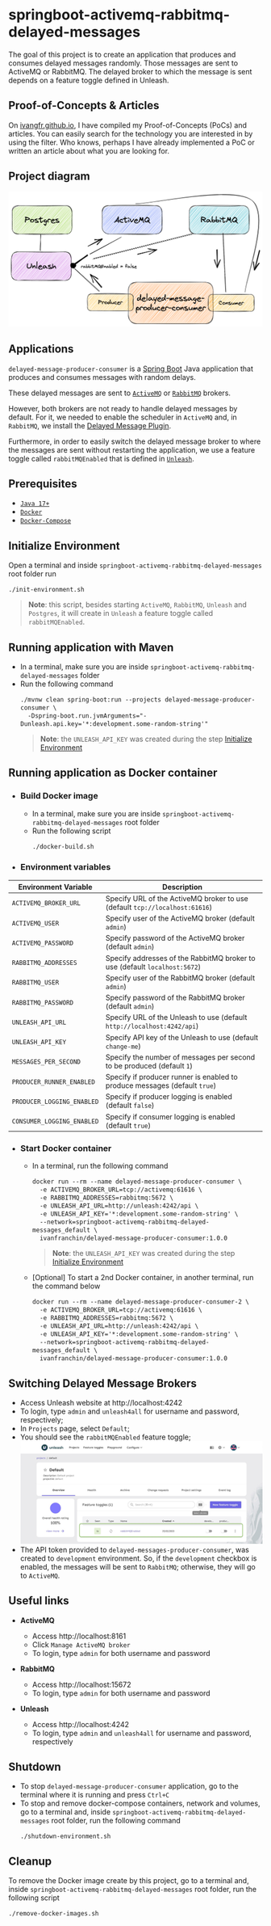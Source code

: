 # springboot-activemq-rabbitmq-delayed-messages

The goal of this project is to create an application that produces and consumes delayed messages randomly. Those messages are sent to ActiveMQ or RabbitMQ. The delayed broker to which the message is sent depends on a feature toggle defined in Unleash.

## Proof-of-Concepts & Articles

On [ivangfr.github.io](https://ivangfr.github.io), I have compiled my Proof-of-Concepts (PoCs) and articles. You can easily search for the technology you are interested in by using the filter. Who knows, perhaps I have already implemented a PoC or written an article about what you are looking for.

## Project diagram

![project-diagram](documentation/project-diagram.png)

## Applications

`delayed-message-producer-consumer` is a [Spring Boot](https://docs.spring.io/spring-boot/index.html) Java application that produces and consumes messages with random delays.

These delayed messages are sent to [`ActiveMQ`](https://activemq.apache.org/) or [`RabbitMQ`](https://www.rabbitmq.com/) brokers.

However, both brokers are not ready to handle delayed messages by default. For it, we needed to enable the scheduler in `ActiveMQ` and, in `RabbitMQ`, we install the [Delayed Message Plugin](https://github.com/rabbitmq/rabbitmq-delayed-message-exchange/).

Furthermore, in order to easily switch the delayed message broker to where the messages are sent without restarting the application, we use a feature toggle called `rabbitMQEnabled` that is defined in [`Unleash`](https://www.getunleash.io/).

## Prerequisites

- [`Java 17+`](https://www.oracle.com/java/technologies/downloads/#java17)
- [`Docker`](https://www.docker.com/)
- [`Docker-Compose`](https://docs.docker.com/compose/install/)

## Initialize Environment

Open a terminal and inside `springboot-activemq-rabbitmq-delayed-messages` root folder run
```
./init-environment.sh
```
> **Note**: this script, besides starting `ActiveMQ`, `RabbitMQ`, `Unleash` and `Postgres`, it will create in `Unleash` a feature toggle called `rabbitMQEnabled`. 

## Running application with Maven

- In a terminal, make sure you are inside `springboot-activemq-rabbitmq-delayed-messages` folder
- Run the following command
  ```
  ./mvnw clean spring-boot:run --projects delayed-message-producer-consumer \
    -Dspring-boot.run.jvmArguments="-Dunleash.api.key='*:development.some-random-string'"
  ```
  > **Note**: the `UNLEASH_API_KEY` was created during the step [Initialize Environment](#initialize-environment)

## Running application as Docker container

- ### Build Docker image

  - In a terminal, make sure you are inside `springboot-activemq-rabbitmq-delayed-messages` root folder
  - Run the following script
    ```
    ./docker-build.sh
    ```

- ### Environment variables
  
| Environment Variable       | Description                                                                 |
|----------------------------|-----------------------------------------------------------------------------|
| `ACTIVEMQ_BROKER_URL`      | Specify URL of the ActiveMQ broker to use (default `tcp://localhost:61616`) |
| `ACTIVEMQ_USER`            | Specify user of the ActiveMQ broker (default `admin`)                       |
| `ACTIVEMQ_PASSWORD`        | Specify password of the ActiveMQ broker (default `admin`)                   |
| `RABBITMQ_ADDRESSES`       | Specify addresses of the RabbitMQ broker to use (default `localhost:5672`)  |
| `RABBITMQ_USER`            | Specify user of the RabbitMQ broker (default `admin`)                       |
| `RABBITMQ_PASSWORD`        | Specify password of the RabbitMQ broker (default `admin`)                   |
| `UNLEASH_API_URL`          | Specify URL of the Unleash to use (default `http://localhost:4242/api`)     |
| `UNLEASH_API_KEY`          | Specify API key of the Unleash to use (default `change-me`)                 |
| `MESSAGES_PER_SECOND`      | Specify the number of messages per second to be produced (default `1`)      |
| `PRODUCER_RUNNER_ENABLED`  | Specify if producer runner is enabled to produce messages (default `true`)  |
| `PRODUCER_LOGGING_ENABLED` | Specify if producer logging is enabled (default `false`)                    |
| `CONSUMER_LOGGING_ENABLED` | Specify if consumer logging is enabled (default `true`)                     |

- ### Start Docker container

  - In a terminal, run the following command
    ```
    docker run --rm --name delayed-message-producer-consumer \
      -e ACTIVEMQ_BROKER_URL=tcp://activemq:61616 \
      -e RABBITMQ_ADDRESSES=rabbitmq:5672 \
      -e UNLEASH_API_URL=http://unleash:4242/api \
      -e UNLEASH_API_KEY='*:development.some-random-string' \
      --network=springboot-activemq-rabbitmq-delayed-messages_default \
      ivanfranchin/delayed-message-producer-consumer:1.0.0
    ```
    > **Note**: the `UNLEASH_API_KEY` was created during the step [Initialize Environment](#initialize-environment)

  - \[Optional\] To start a 2nd Docker container, in another terminal, run the command below
    ```
    docker run --rm --name delayed-message-producer-consumer-2 \
      -e ACTIVEMQ_BROKER_URL=tcp://activemq:61616 \
      -e RABBITMQ_ADDRESSES=rabbitmq:5672 \
      -e UNLEASH_API_URL=http://unleash:4242/api \
      -e UNLEASH_API_KEY='*:development.some-random-string' \
      --network=springboot-activemq-rabbitmq-delayed-messages_default \
      ivanfranchin/delayed-message-producer-consumer:1.0.0
    ```

## Switching Delayed Message Brokers

- Access Unleash website at http://localhost:4242
- To login, type `admin` and `unleash4all` for username and password, respectively;
- In `Projects` page, select `Default`;
- You should see the `rabbitMQEnabled` feature toggle;
  ![unleash-rabbitmqenabled](documentation/unleash-rabbitmqenabled.jpeg)
- The API token provided to `delayed-messages-producer-consumer`, was created to `development` environment. So, if the `development` checkbox is enabled, the messages will be sent to `RabbitMQ`; otherwise, they will go to `ActiveMQ`.

## Useful links

- **ActiveMQ**

  - Access http://localhost:8161
  - Click `Manage ActiveMQ broker`
  - To login, type `admin` for both username and password

- **RabbitMQ**

  - Access http://localhost:15672
  - To login, type `admin` for both username and password

- **Unleash**

  - Access http://localhost:4242
  - To login, type `admin` and `unleash4all` for username and password, respectively

## Shutdown

- To stop `delayed-message-producer-consumer` application, go to the terminal where it is running and press `Ctrl+C`
- To stop and remove docker-compose containers, network and volumes, go to a terminal and, inside `springboot-activemq-rabbitmq-delayed-messages` root folder, run the following command
  ```
  ./shutdown-environment.sh
  ```
## Cleanup

To remove the Docker image create by this project, go to a terminal and, inside `springboot-activemq-rabbitmq-delayed-messages` root folder, run the following script
```
./remove-docker-images.sh
```
